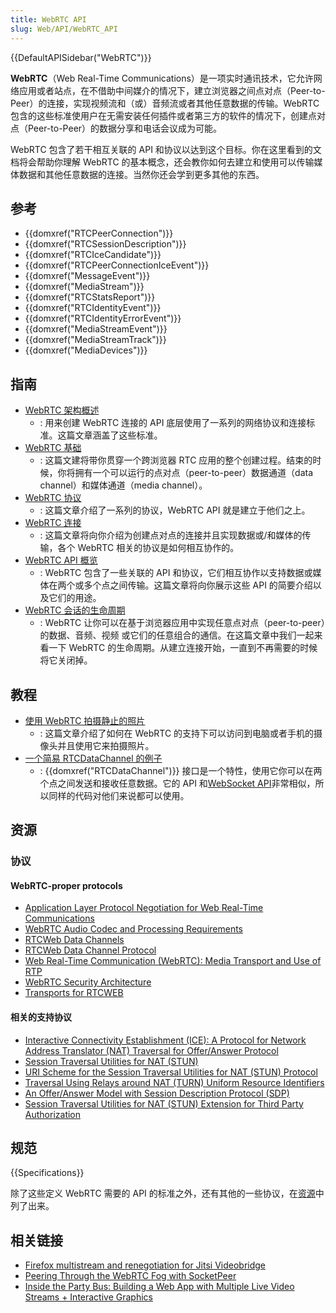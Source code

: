 ```yaml
---
title: WebRTC API
slug: Web/API/WebRTC_API
---
```


{{DefaultAPISidebar("WebRTC")}}

**WebRTC**（Web Real-Time Communications）是一项实时通讯技术，它允许网络应用或者站点，在不借助中间媒介的情况下，建立浏览器之间点对点（Peer-to-Peer）的连接，实现视频流和（或）音频流或者其他任意数据的传输。WebRTC 包含的这些标准使用户在无需安装任何插件或者第三方的软件的情况下，创建点对点（Peer-to-Peer）的数据分享和电话会议成为可能。

WebRTC 包含了若干相互关联的 API 和协议以达到这个目标。你在这里看到的文档将会帮助你理解 WebRTC 的基本概念，还会教你如何去建立和使用可以传输媒体数据和其他任意数据的连接。当然你还会学到更多其他的东西。

## 参考

- {{domxref("RTCPeerConnection")}}
- {{domxref("RTCSessionDescription")}}
- {{domxref("RTCIceCandidate")}}
- {{domxref("RTCPeerConnectionIceEvent")}}
- {{domxref("MessageEvent")}}
- {{domxref("MediaStream")}}
- {{domxref("RTCStatsReport")}}
- {{domxref("RTCIdentityEvent")}}
- {{domxref("RTCIdentityErrorEvent")}}
- {{domxref("MediaStreamEvent")}}
- {{domxref("MediaStreamTrack")}}
- {{domxref("MediaDevices")}}

## 指南

- [WebRTC 架构概述](/zh-CN/docs/Web/API/WebRTC_API/Architecture)
  - : 用来创建 WebRTC 连接的 API 底层使用了一系列的网络协议和连接标准。这篇文章涵盖了这些标准。
- [WebRTC 基础](/zh-CN/docs/Web/API/WebRTC_API/WebRTC_basics)
  - : 这篇文建将带你贯穿一个跨浏览器 RTC 应用的整个创建过程。结束的时候，你将拥有一个可以运行的点对点（peer-to-peer）数据通道（data channel）和媒体通道（media channel）。
- [WebRTC 协议](/zh-CN/docs/Web/API/WebRTC_API/Protocols)
  - : 这篇文章介绍了一系列的协议，WebRTC API 就是建立于他们之上。
- [WebRTC 连接](/zh-CN/docs/Web/API/WebRTC_API/Connectivity)
  - : 这篇文章将向你介绍为创建点对点的连接并且实现数据或/和媒体的传输，各个 WebRTC 相关的协议是如何相互协作的。
- [WebRTC API 概览](/zh-CN/docs/Web/API/WebRTC_API/Overview)
  - : WebRTC 包含了一些关联的 API 和协议，它们相互协作以支持数据或媒体在两个或多个点之间传输。这篇文章将向你展示这些 API 的简要介绍以及它们的用途。
- [WebRTC 会话的生命周期](/zh-CN/docs/Web/API/WebRTC_API/Session_lifetime)
  - : WebRTC 让你可以在基于浏览器应用中实现任意点对点（peer-to-peer）的数据、音频、视频 或它们的任意组合的通信。在这篇文章中我们一起来看一下 WebRTC 的生命周期。从建立连接开始，一直到不再需要的时候将它关闭掉。

## 教程

- [使用 WebRTC 拍摄静止的照片](/zh-CN/docs/Web/API/WebRTC_API/Taking_still_photos)
  - : 这篇文章介绍了如何在 WebRTC 的支持下可以访问到电脑或者手机的摄像头并且使用它来拍摄照片。
- [一个简易 RTCDataChannel 的例子](/zh-CN/docs/Web/API/WebRTC_API/Simple_RTCDataChannel_sample)
  - : {{domxref("RTCDataChannel")}} 接口是一个特性，使用它你可以在两个点之间发送和接收任意数据。它的 API 和[WebSocket API](/zh-CN/docs/Web/API/WebSocket_API)非常相似，所以同样的代码对他们来说都可以使用。

## 资源

### 协议

#### WebRTC-proper protocols

- [Application Layer Protocol Negotiation for Web Real-Time Communications](http://datatracker.ietf.org/doc/draft-ietf-rtcweb-alpn/)
- [WebRTC Audio Codec and Processing Requirements](http://datatracker.ietf.org/doc/draft-ietf-rtcweb-audio/)
- [RTCWeb Data Channels](http://datatracker.ietf.org/doc/draft-ietf-rtcweb-data-channel/)
- [RTCWeb Data Channel Protocol](http://datatracker.ietf.org/doc/draft-ietf-rtcweb-data-protocol/)
- [Web Real-Time Communication (WebRTC): Media Transport and Use of RTP](http://datatracker.ietf.org/doc/draft-ietf-rtcweb-rtp-usage/)
- [WebRTC Security Architecture](http://datatracker.ietf.org/doc/draft-ietf-rtcweb-security-arch/)
- [Transports for RTCWEB](http://datatracker.ietf.org/doc/draft-ietf-rtcweb-transports/)

#### 相关的支持协议

- [Interactive Connectivity Establishment (ICE): A Protocol for Network Address Translator (NAT) Traversal for Offer/Answer Protocol](https://tools.ietf.org/html/rfc5245)
- [Session Traversal Utilities for NAT (STUN)](https://tools.ietf.org/html/rfc5389)
- [URI Scheme for the Session Traversal Utilities for NAT (STUN) Protocol](https://tools.ietf.org/html/rfc7064)
- [Traversal Using Relays around NAT (TURN) Uniform Resource Identifiers](https://tools.ietf.org/html/rfc7065)
- [An Offer/Answer Model with Session Description Protocol (SDP)](https://tools.ietf.org/html/rfc3264)
- [Session Traversal Utilities for NAT (STUN) Extension for Third Party Authorization](https://datatracker.ietf.org/doc/draft-ietf-tram-turn-third-party-authz/)

## 规范

{{Specifications}}

除了这些定义 WebRTC 需要的 API 的标准之外，还有其他的一些协议，在[资源](#Protocols)中列了出来。

## 相关链接

- [Firefox multistream and renegotiation for Jitsi Videobridge](https://hacks.mozilla.org/2015/06/firefox-multistream-and-renegotiation-for-jitsi-videobridge/)
- [Peering Through the WebRTC Fog with SocketPeer](https://hacks.mozilla.org/2015/04/peering-through-the-webrtc-fog-with-socketpeer/)
- [Inside the Party Bus: Building a Web App with Multiple Live Video Streams + Interactive Graphics](https://hacks.mozilla.org/2014/04/inside-the-party-bus-building-a-web-app-with-multiple-live-video-streams-interactive-graphics/)
